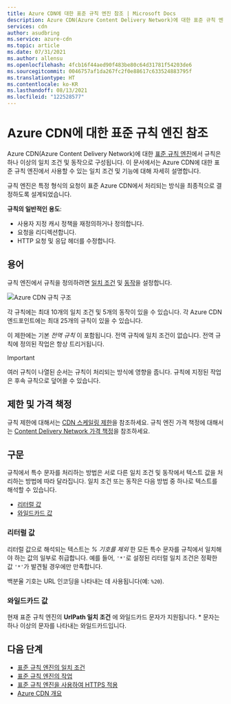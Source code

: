 ```yaml
---
title: Azure CDN에 대한 표준 규칙 엔진 참조 | Microsoft Docs
description: Azure CDN(Azure Content Delivery Network)에 대한 표준 규칙 엔진의 일치 조건 및 동작에 대한 참조 설명서입니다.
services: cdn
author: asudbring
ms.service: azure-cdn
ms.topic: article
ms.date: 07/31/2021
ms.author: allensu
ms.openlocfilehash: 4fcb16f44aed90f483be80c64d31781f54203de6
ms.sourcegitcommit: 0046757af1da267fc2f0e88617c633524883795f
ms.translationtype: HT
ms.contentlocale: ko-KR
ms.lasthandoff: 08/13/2021
ms.locfileid: "122528577"
---
```

# <a name="standard-rules-engine-reference-for-azure-cdn"></a>Azure CDN에 대한 표준 규칙 엔진 참조

Azure CDN(Azure Content Delivery Network)에 대한 [표준 규칙 엔진](cdn-standard-rules-engine.md)에서 규칙은 하나 이상의 일치 조건 및 동작으로 구성됩니다. 이 문서에서는 Azure CDN에 대한 표준 규칙 엔진에서 사용할 수 있는 일치 조건 및 기능에 대해 자세히 설명합니다.

규칙 엔진은 특정 형식의 요청이 표준 Azure CDN에서 처리되는 방식을 최종적으로 결정하도록 설계되었습니다.

**규칙의 일반적인 용도**:

- 사용자 지정 캐시 정책을 재정의하거나 정의합니다.
- 요청을 리디렉션합니다.
- HTTP 요청 및 응답 헤더를 수정합니다.

## <a name="terminology"></a>용어

규칙 엔진에서 규칙을 정의하려면 [일치 조건](cdn-standard-rules-engine-match-conditions.md) 및 [동작](cdn-standard-rules-engine-actions.md)을 설정합니다.

 ![Azure CDN 규칙 구조](./media/cdn-standard-rules-engine-reference/cdn-rules-structure.png)

각 규칙에는 최대 10개의 일치 조건 및 5개의 동작이 있을 수 있습니다. 각 Azure CDN 엔드포인트에는 최대 25개의 규칙이 있을 수 있습니다. 

이 제한에는 기본 *전역 규칙* 이 포함됩니다. 전역 규칙에 일치 조건이 없습니다. 전역 규칙에 정의된 작업은 항상 트리거됩니다.

   > [!IMPORTANT]
   > 여러 규칙이 나열된 순서는 규칙이 처리되는 방식에 영향을 줍니다. 규칙에 지정된 작업은 후속 규칙으로 덮어쓸 수 있습니다.

## <a name="limits-and-pricing"></a>제한 및 가격 책정 

규칙 제한에 대해서는 [CDN 스케일링 제한](../azure-resource-manager/management/azure-subscription-service-limits.md#content-delivery-network-limits)을 참조하세요. 규칙 엔진 가격 책정에 대해서는 [Content Delivery Network 가격 책정](https://azure.microsoft.com/pricing/details/cdn/)을 참조하세요.

## <a name="syntax"></a>구문

규칙에서 특수 문자를 처리하는 방법은 서로 다른 일치 조건 및 동작에서 텍스트 값을 처리하는 방법에 따라 달라집니다. 일치 조건 또는 동작은 다음 방법 중 하나로 텍스트를 해석할 수 있습니다.

- [리터럴 값](#literal-values)
- [와일드카드 값](#wildcard-values)


### <a name="literal-values"></a>리터럴 값

리터럴 값으로 해석되는 텍스트는 *% 기호를 제외* 한 모든 특수 문자를 규칙에서 일치해야 하는 값의 일부로 취급합니다. 예를 들어, `'*'`로 설정된 리터럴 일치 조건은 정확한 값 `'*'`가 발견될 경우에만 만족합니다.

백분율 기호는 URL 인코딩을 나타내는 데 사용됩니다(예: `%20`).

### <a name="wildcard-values"></a>와일드카드 값

현재 표준 규칙 엔진의 **UrlPath 일치 조건** 에 와일드카드 문자가 지원됩니다. \* 문자는 하나 이상의 문자를 나타내는 와일드카드입니다. 

## <a name="next-steps"></a>다음 단계

- [표준 규칙 엔진의 일치 조건](cdn-standard-rules-engine-match-conditions.md)
- [표준 규칙 엔진의 작업](cdn-standard-rules-engine-actions.md)
- [표준 규칙 엔진을 사용하여 HTTPS 적용](cdn-standard-rules-engine.md)
- [Azure CDN 개요](cdn-overview.md)

